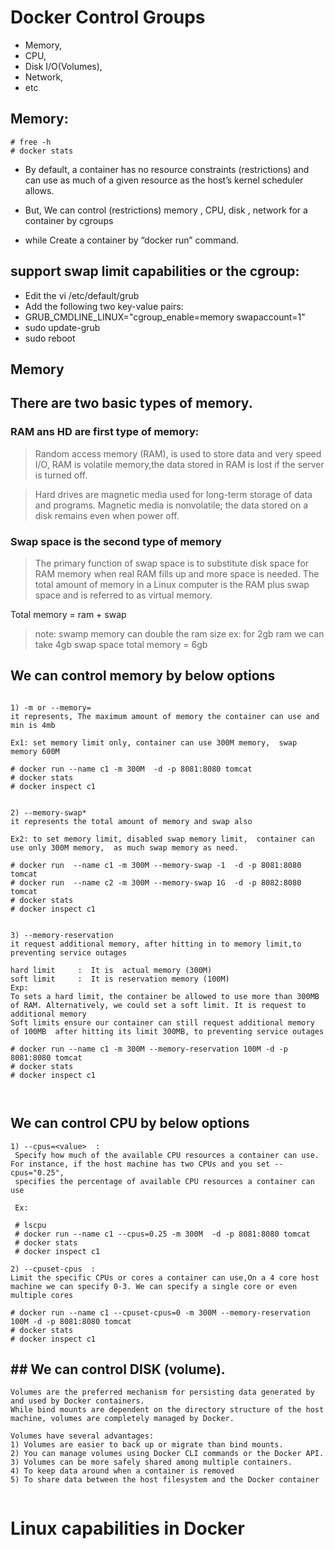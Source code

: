 # Docker  Control   Groups

* Memory,
* CPU,
* Disk I/O(Volumes),
* Network,
* etc

## Memory:
 ```
 # free -h
 # docker stats
 ```



* By default, a container has no resource constraints (restrictions) 
and can use as much of a given resource as the host’s kernel scheduler allows. 

* But, We can  control (restrictions) memory , CPU, disk , network  for a container by cgroups
* while Create a container by “docker run” command.


## support swap limit capabilities or the cgroup:

* Edit the vi  /etc/default/grub
* Add the following two key-value pairs:
* GRUB_CMDLINE_LINUX="cgroup_enable=memory swapaccount=1"
* sudo update-grub
* sudo reboot



## Memory

## There are two basic types of memory.

### RAM ans HD are first type of memory:

> Random access memory (RAM), is used to store data and very speed I/O, RAM is volatile memory,the data stored in RAM is lost if the server is turned off.

> Hard drives are magnetic media used for long-term storage of data and programs. Magnetic media is nonvolatile; the data stored on a disk remains even when power off. 

### Swap space is the second type of memory

> The primary function of swap space is to substitute disk space for RAM memory when real RAM fills up and more space is needed.
The total amount of memory in a Linux computer is the RAM plus swap space and is referred to as virtual memory.

Total memory =   ram +  swap


> note:   swamp memory can double the ram size
   ex: for 2gb ram we can take 4gb swap space
       total memory = 6gb


## We can  control  memory by below options

```

1) -m or --memory=   
it represents, The maximum amount of memory the container can use and  min is 4mb

Ex1: set memory limit only, container can use 300M memory,  swap memory 600M

# docker run --name c1 -m 300M  -d -p 8081:8080 tomcat
# docker stats
# docker inspect c1


2) --memory-swap* 
it represents the total amount of memory and swap also

Ex2: to set memory limit, disabled swap memory limit,  container can use only 300M memory,  as much swap memory as need.

# docker run  --name c1 -m 300M --memory-swap -1  -d -p 8081:8080 tomcat
# docker run  --name c2 -m 300M --memory-swap 1G  -d -p 8082:8080 tomcat
# docker stats
# docker inspect c1


3) --memory-reservation
it request additional memory, after hitting in to memory limit,to preventing service outages

hard limit     :  It is  actual memory (300M)
soft limit     :  It is reservation memory (100M)
Exp:
To sets a hard limit, the container be allowed to use more than 300MB of RAM. Alternatively, we could set a soft limit. It is request to additional memory
Soft limits ensure our container can still request additional memory of 100MB  after hitting its limit 300MB, to preventing service outages

# docker run --name c1 -m 300M --memory-reservation 100M -d -p 8081:8080 tomcat
# docker stats
# docker inspect c1



```


## We can  control  CPU   by below options

```
1) --cpus=<value>  :
 Specify how much of the available CPU resources a container can use. For instance, if the host machine has two CPUs and you set --cpus="0.25",
 specifies the percentage of available CPU resources a container can use

 Ex: 

 # lscpu
 # docker run --name c1 --cpus=0.25 -m 300M  -d -p 8081:8080 tomcat
 # docker stats
 # docker inspect c1

2) --cpuset-cpus  :
Limit the specific CPUs or cores a container can use,On a 4 core host machine we can specify 0-3. We can specify a single core or even multiple cores

# docker run --name c1 --cpuset-cpus=0 -m 300M --memory-reservation 100M -d -p 8081:8080 tomcat
# docker stats
# docker inspect c1
```
## ## We can  control  DISK (volume).

```
Volumes are the preferred mechanism for persisting data generated by and used by Docker containers.
While bind mounts are dependent on the directory structure of the host machine, volumes are completely managed by Docker. 

Volumes have several advantages:
1) Volumes are easier to back up or migrate than bind mounts.
2) You can manage volumes using Docker CLI commands or the Docker API.
3) Volumes can be more safely shared among multiple containers.
4) To keep data around when a container is removed
5) To share data between the host filesystem and the Docker container


```

# Linux capabilities in Docker








